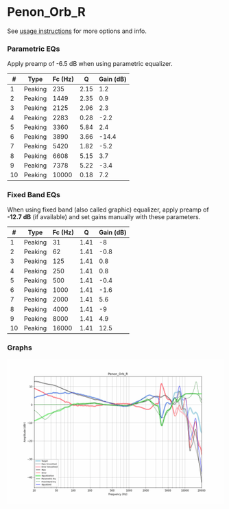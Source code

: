 # Penon_Orb_R
See [usage instructions](https://github.com/jaakkopasanen/AutoEq#usage) for more options and info.

### Parametric EQs
Apply preamp of -6.5 dB when using parametric equalizer.

|   # | Type    |   Fc (Hz) |    Q |   Gain (dB) |
|-----|---------|-----------|------|-------------|
|   1 | Peaking |       235 | 2.15 |         1.2 |
|   2 | Peaking |      1449 | 2.35 |         0.9 |
|   3 | Peaking |      2125 | 2.96 |         2.3 |
|   4 | Peaking |      2283 | 0.28 |        -2.2 |
|   5 | Peaking |      3360 | 5.84 |         2.4 |
|   6 | Peaking |      3890 | 3.66 |       -14.4 |
|   7 | Peaking |      5420 | 1.82 |        -5.2 |
|   8 | Peaking |      6608 | 5.15 |         3.7 |
|   9 | Peaking |      7378 | 5.22 |        -3.4 |
|  10 | Peaking |     10000 | 0.18 |         7.2 |

### Fixed Band EQs
When using fixed band (also called graphic) equalizer, apply preamp of **-12.7 dB** (if available) and set gains manually with these parameters.

|   # | Type    |   Fc (Hz) |    Q |   Gain (dB) |
|-----|---------|-----------|------|-------------|
|   1 | Peaking |        31 | 1.41 |        -8   |
|   2 | Peaking |        62 | 1.41 |        -0.8 |
|   3 | Peaking |       125 | 1.41 |         0.8 |
|   4 | Peaking |       250 | 1.41 |         0.8 |
|   5 | Peaking |       500 | 1.41 |        -0.4 |
|   6 | Peaking |      1000 | 1.41 |        -1.6 |
|   7 | Peaking |      2000 | 1.41 |         5.6 |
|   8 | Peaking |      4000 | 1.41 |        -9   |
|   9 | Peaking |      8000 | 1.41 |         4.9 |
|  10 | Peaking |     16000 | 1.41 |        12.5 |

### Graphs
![](./Penon_Orb_R.png)
